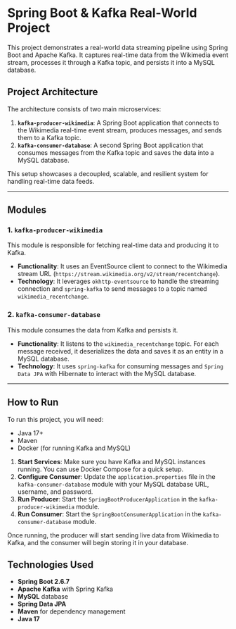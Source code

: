 # Spring Boot & Kafka Real-World Project

This project demonstrates a real-world data streaming pipeline using Spring Boot and Apache Kafka. It captures real-time data from the Wikimedia event stream, processes it through a Kafka topic, and persists it into a MySQL database.

## Project Architecture

The architecture consists of two main microservices:

1.  **`kafka-producer-wikimedia`**: A Spring Boot application that connects to the Wikimedia real-time event stream, produces messages, and sends them to a Kafka topic.
2.  **`kafka-consumer-database`**: A second Spring Boot application that consumes messages from the Kafka topic and saves the data into a MySQL database.

This setup showcases a decoupled, scalable, and resilient system for handling real-time data feeds.

---

## Modules

### 1. `kafka-producer-wikimedia`

This module is responsible for fetching real-time data and producing it to Kafka.

-   **Functionality**: It uses an EventSource client to connect to the Wikimedia stream URL (`https://stream.wikimedia.org/v2/stream/recentchange`).
-   **Technology**: It leverages `okhttp-eventsource` to handle the streaming connection and `spring-kafka` to send messages to a topic named `wikimedia_recentchange`.

### 2. `kafka-consumer-database`

This module consumes the data from Kafka and persists it.

-   **Functionality**: It listens to the `wikimedia_recentchange` topic. For each message received, it deserializes the data and saves it as an entity in a MySQL database.
-   **Technology**: It uses `spring-kafka` for consuming messages and `Spring Data JPA` with Hibernate to interact with the MySQL database.

---

## How to Run

To run this project, you will need:

-   Java 17+
-   Maven
-   Docker (for running Kafka and MySQL)

1.  **Start Services**: Make sure you have Kafka and MySQL instances running. You can use Docker Compose for a quick setup.
2.  **Configure Consumer**: Update the `application.properties` file in the `kafka-consumer-database` module with your MySQL database URL, username, and password.
3.  **Run Producer**: Start the `SpringBootProducerApplication` in the `kafka-producer-wikimedia` module.
4.  **Run Consumer**: Start the `SpringBootConsumerApplication` in the `kafka-consumer-database` module.

Once running, the producer will start sending live data from Wikimedia to Kafka, and the consumer will begin storing it in your database.

## Technologies Used

- **Spring Boot 2.6.7**
- **Apache Kafka** with Spring Kafka
- **MySQL** database
- **Spring Data JPA**
- **Maven** for dependency management
- **Java 17**